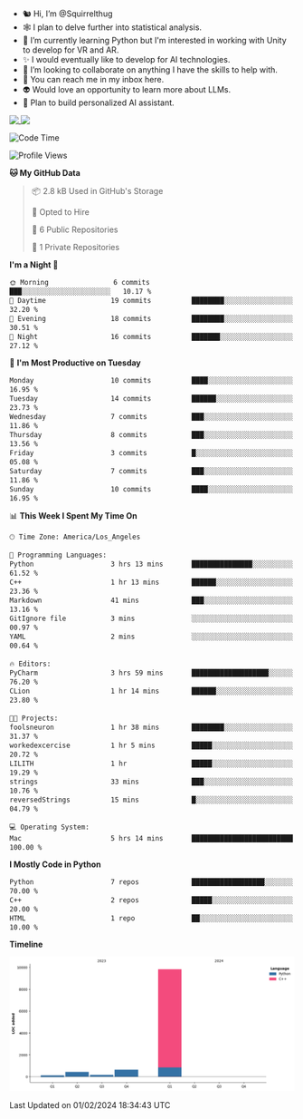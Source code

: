 - 🐿️ Hi, I’m @Squirrelthug
- 🕸️ I plan to delve further into statistical analysis.
- 🐍 I’m currently learning Python but I'm interested in working with Unity to develop for VR and AR.
- ✨ I would eventually like to develop for AI technologies.
- 🎃 I’m looking to collaborate on anything I have the skills to help with.
- 🔮 You can reach me in my inbox here.
- 👽 Would love an opportunity to learn more about LLMs.
- 🤖 Plan to build personalized AI assistant.
<p></p>



<a href="https://github.com/anuraghazra/github-readme-stats">
  <img align="top" src="https://github-readme-stats.vercel.app/api?username=squirrelthug&show_icons=true&theme=darcula" />
</a>
<a href="https://git.io/streak-stats">
  <img align="top" src="https://streak-stats.demolab.com/?user=squirrelthug&theme=dark" />
</a>



<!--START_SECTION:waka-->
![Code Time](http://img.shields.io/badge/Code%20Time-12%20hrs%209%20mins-blue)

![Profile Views](http://img.shields.io/badge/Profile%20Views-0-blue)

**🐱 My GitHub Data** 

> 📦 2.8 kB Used in GitHub's Storage 
 > 
> 💼 Opted to Hire
 > 
> 📜 6 Public Repositories 
 > 
> 🔑 1 Private Repositories 
 > 
**I'm a Night 🦉** 

```text
🌞 Morning                6 commits           ███░░░░░░░░░░░░░░░░░░░░░░   10.17 % 
🌆 Daytime                19 commits          ████████░░░░░░░░░░░░░░░░░   32.20 % 
🌃 Evening                18 commits          ████████░░░░░░░░░░░░░░░░░   30.51 % 
🌙 Night                  16 commits          ███████░░░░░░░░░░░░░░░░░░   27.12 % 
```
📅 **I'm Most Productive on Tuesday** 

```text
Monday                   10 commits          ████░░░░░░░░░░░░░░░░░░░░░   16.95 % 
Tuesday                  14 commits          ██████░░░░░░░░░░░░░░░░░░░   23.73 % 
Wednesday                7 commits           ███░░░░░░░░░░░░░░░░░░░░░░   11.86 % 
Thursday                 8 commits           ███░░░░░░░░░░░░░░░░░░░░░░   13.56 % 
Friday                   3 commits           █░░░░░░░░░░░░░░░░░░░░░░░░   05.08 % 
Saturday                 7 commits           ███░░░░░░░░░░░░░░░░░░░░░░   11.86 % 
Sunday                   10 commits          ████░░░░░░░░░░░░░░░░░░░░░   16.95 % 
```


📊 **This Week I Spent My Time On** 

```text
🕑︎ Time Zone: America/Los_Angeles

💬 Programming Languages: 
Python                   3 hrs 13 mins       ███████████████░░░░░░░░░░   61.52 % 
C++                      1 hr 13 mins        ██████░░░░░░░░░░░░░░░░░░░   23.36 % 
Markdown                 41 mins             ███░░░░░░░░░░░░░░░░░░░░░░   13.16 % 
GitIgnore file           3 mins              ░░░░░░░░░░░░░░░░░░░░░░░░░   00.97 % 
YAML                     2 mins              ░░░░░░░░░░░░░░░░░░░░░░░░░   00.64 % 

🔥 Editors: 
PyCharm                  3 hrs 59 mins       ███████████████████░░░░░░   76.20 % 
CLion                    1 hr 14 mins        ██████░░░░░░░░░░░░░░░░░░░   23.80 % 

🐱‍💻 Projects: 
foolsneuron              1 hr 38 mins        ████████░░░░░░░░░░░░░░░░░   31.37 % 
workedexcercise          1 hr 5 mins         █████░░░░░░░░░░░░░░░░░░░░   20.72 % 
LILITH                   1 hr                █████░░░░░░░░░░░░░░░░░░░░   19.29 % 
strings                  33 mins             ███░░░░░░░░░░░░░░░░░░░░░░   10.76 % 
reversedStrings          15 mins             █░░░░░░░░░░░░░░░░░░░░░░░░   04.79 % 

💻 Operating System: 
Mac                      5 hrs 14 mins       █████████████████████████   100.00 % 
```

**I Mostly Code in Python** 

```text
Python                   7 repos             ██████████████████░░░░░░░   70.00 % 
C++                      2 repos             █████░░░░░░░░░░░░░░░░░░░░   20.00 % 
HTML                     1 repo              ██░░░░░░░░░░░░░░░░░░░░░░░   10.00 % 
```



**Timeline**

![Lines of Code chart](https://raw.githubusercontent.com/Squirrelthug/Squirrelthug/main/assets/bar_graph.png)


 Last Updated on 01/02/2024 18:34:43 UTC
<!--END_SECTION:waka-->

